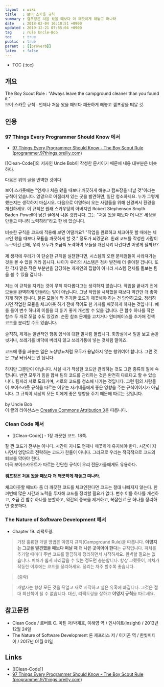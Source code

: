 ```yaml
---
layout  : wiki
title   : 보이 스카웃 규칙
summary : 캠프장은 처음 왔을 때보다 더 깨끗하게 해놓고 떠나라
date    : 2018-02-04 16:18:51 +0900
updated : 2019-12-21 07:55:04 +0900
tag     : rule Uncle-Bob
toc     : true
public  : true
parent  : [[proverb]]
latex   : false
---
```

* TOC
{:toc}

## 개요

>
The Boy Scout Rule : "Always leave the campground cleaner than you found it."  
보이 스카웃 규칙 : 언제나 처음 왔을 때보다 깨끗하게 해놓고 캠프장을 떠날 것.

## 인용

### 97 Things Every Programmer Should Know 에서

* [97 Things Every Programmer Should Know - The Boy Scout Rule (programmer.97things.oreilly.com)](http://programmer.97things.oreilly.com/wiki/index.php/The_Boy_Scout_Rule )

[[Clean-Code]]의 저자인 Uncle Bob이 작성한 문서이기 때문에 내용 대부분은 비슷하다.

다음은 위의 글을 번역한 것이다.

>
보이 스카웃에는 "언제나 처음 왔을 때보다 깨끗하게 해놓고 캠프장을 떠날 것"이라는 규칙이 있습니다.
엉망으로 어질러져 있는 곳을 발견하면, 일단 청소하세요.
누가 그렇게 했는지는 생각하지 마십시오.
다음으로 야영하러 오는 사람들을 위해 신경써서 환경을 개선하세요.
이 규칙은 원래 스카우팅의 아버지인 Robert Stephenson Smyth Baden-Powell이 남긴 글에서 나온 것입니다.
그는 "처음 왔을 때보다 더 나은 세상을 만들고 떠나려 노력하라"라고 한 바 있습니다.
<br /><br />
비슷한 규칙을 코드에 적용해 보면 어떨까요?
"작업을 완료하고 체크아웃 할 때에는 체크인 했을 때보다 모듈을 깨끗하게 할 것." 정도가 되겠군요.
원래 코드를 작성한 사람이 누구이건 간에, 우리 모두가 조금씩 노력하여 모듈을 개선시켜 나간다면 어떻게 될까요?
<br /><br />
제 생각에 우리가 이 단순한 규칙을 실천한다면, 시스템의 오랜 문제점들이 사라져가는 것을 볼 수 있을 거라 봅니다.
나아가 우리의 시스템은 점차 발전해 더 좋아질 겁니다.
또한 각자 맡은 작은 부분만을 담당하는 개개인의 집합이 아니라 시스템 전체를 돌보는 팀을 볼 수 있을 겁니다.
<br /><br />
저는 이 규칙을 지키는 것이 무척 까다롭다고는 생각하지 않습니다.
작업을 끝내기 전에 모듈을 완벽하게 만들라는 말이 아닙니다.
그냥 작업을 시작했을 때보다 약간만 더 좋아지게 하면 됩니다.
물론 모듈에 막 추가한 코드가 깨끗해야 하는 건 당연하고요.
정리하자면 작업한 모듈을 체크아웃 하기 전에 적어도 한 가지를 깨끗하게 하자는 것입니다.
예를 들어 변수 하나의 이름을 더 읽기 좋게 개선할 수 있을 겁니다.
큰 함수 하나를 작은 함수 두 개로 쪼갤 수도 있겠죠.
순환 참조 문제를 고치거나 인터페이스를 추가해 정책 코드를 분리할 수도 있습니다.
<br /><br />
솔직히, 제게는 일반적인 행동 양식에 대한 말처럼 들립니다.
화장실에서 일을 보고 손을 씻거나, 쓰레기를 바닥에 버리지 않고 쓰레기통에 넣는 것처럼 말이죠.
<br /><br />
코드에 똥을 싸놓는 일은 노상방뇨처럼 모두가 용납하지 않는 행위여야 합니다.
그런 것은 그냥 놔둬서는 안 됩니다.
<br /><br />
하지만 그뿐만이 아닙니다. 사실 내가 작성한 코드만 관리하는 것도 그런 종류의 일에 속합니다.
반면 모두가 힘을 합쳐 팀의 코드를 관리하는 것은 완전히 다르다고 할 수 있습니다.
팀끼리 서로 도와가며, 서로의 코드를 청소해 나가는 것입니다.
그런 팀의 사람들이 보이스카웃 규칙을 따르는 이유는 자기네들에게 좋은 영향을 주는 규칙이어서가 아닙니다.
그 규칙이 세상의 모든 이에게 좋은 영향을 주기 때문에 따르는 것입니다.
<br /><br />
by Uncle Bob  
이 글의 라이선스는 [Creative Commons Attribution 3](https://creativecommons.org/licenses/by/3.0/us/ )을 따릅니다.

### Clean Code 에서

* [[Clean-Code]] - 1장 깨끗한 코드. 18쪽.

>
잘 짠 코드가 전부는 아니다.
시간이 지나도 언제나 깨끗하게 유지해야 한다.
시간이 지나면서 엉망으로 전락하는 코드가 한둘이 아니다.
그러므로 우리는 적극적으로 코드의 퇴보를 막아야 한다.  
미국 보이스카우트가 따르는 간단한 규칙이 우리 전문가들에게도 유용하다.
<br />
<br />
**캠프장은 처음 왔을 때보다 더 깨끗하게 해놓고 떠나라.**
<br />
<br />
체크아웃할 때보다 좀 더 깨끗한 코드를 체크인한다면 코드는 절대 나빠지지 않는다.
한꺼번에 많은 시간과 노력을 투자해 코드를 정리할 필요가 없다.
변수 이름 하나를 개선하고, 조금 긴 함수 하나를 분할하고, 약간의 중복을 제거하고, 복잡한 if 문 하나를 정리하면 충분하다.

### The Nature of Software Development 에서

* Chapter 19. 리팩토링.

> 가장 훌륭한 개발 방법은 야영지 규칙(Campground Rule)을 따릅니다.
**야영지는 그곳을 발견했을 때보다 떠날 때 더 나은 곳이어야 한다**는 규칙입니다.
피처를 추가할 때마다 주변 코드를 깔끔하게 정리하면서 시작하세요.
완벽할 필요는 없습니다.
피처가 쉽게 자리잡을 수 있는 정도면 충분합니다.
항상 그랬듯이, 피처가 작동한 이후에는 코드를 정리하세요.
정리는 자주 할수록 좋습니다.

> (중략)

> 개발자는 항상 모든 것을 뒤엎고 새로 시작하고 싶은 유혹에 빠집니다.
그것은 절대 최선책이 될 수 없습니다.
대신, 리팩토링을 잘하고 **야영지 규칙**을 따르세요.

## 참고문헌
* Clean Code / 로버트 C. 마틴 저/박재호, 이해영 역 / 인사이트(insight) / 2013년 12월 24일
* The Nature of Software Development 론 제프리스 저 / 이기곤 역 / 한빛미디어 / 2017년 01월 01일

## Links

* [[Clean-Code]]
* [97 Things Every Programmer Should Know - The Boy Scout Rule (programmer.97things.oreilly.com)](http://programmer.97things.oreilly.com/wiki/index.php/The_Boy_Scout_Rule )


